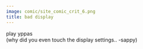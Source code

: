 ```yaml
---
image: comic/site_comic_crit_6.png
title: bad display
---
```

play yppas  
(why did you even touch the display settings.. -sappy)
